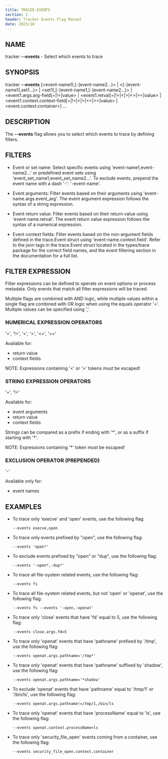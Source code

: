 ```yaml
---
title: TRACEE-EVENTS
section: 1
header: Tracker Events Flag Manual
date: 2023/10
...
```


## NAME

tracker **\-\-events** - Select which events to trace

## SYNOPSIS

tracker **\-\-events** [<event-name1(,[-]event-name2...)\> | <[-]event-name1(,set1...)\> | <set1(,[-]event-name1,[-]event-name2...)\> | <event1.args.arg-field[=|!=]value\> | <event1.retval[=|!=|<|\>|<=|\>=]value\> | <event1.context.context-field[=|!=|<|\>|<=|\>=]value\> | <event.context.container\>] ...

## DESCRIPTION

The **\-\-events** flag allows you to select which events to trace by defining filters.

## FILTERS

- Event or set name: Select specific events using 'event-name1,event-name2...' or predefined event sets using 'event_set_name1,event_set_name2...'. To exclude events, prepend the event name with a dash '-': '-event-name'.

- Event arguments: Filter events based on their arguments using 'event-name.args.event_arg'. The event argument expression follows the syntax of a string expression.

- Event return value: Filter events based on their return value using 'event-name.retval'. The event return value expression follows the syntax of a numerical expression.

- Event context fields: Filter events based on the non-argument fields defined in the trace.Event struct using 'event-name.context.field'. Refer to the json tags in the trace.Event struct located in the types/trace package for the correct field names, and the event filtering section in the documentation for a full list.

## FILTER EXPRESSION

Filter expressions can be defined to operate on event options or process metadata. Only events that match all filter expressions will be traced.

Multiple flags are combined with AND logic, while multiple values within a single flag are combined with OR logic when using the equals operator '='. Multiple values can be specified using ','.

### NUMERICAL EXPRESSION OPERATORS

'=', '!=', '<', '\>', '<=', '\>='

Available for:

- return value
- context fields

NOTE: Expressions containing '<' or '\>' tokens must be escaped!

### STRING EXPRESSION OPERATORS

'=', '!='

Available for:

- event arguments
- return value
- context fields

Strings can be compared as a prefix if ending with '\*', or as a suffix if starting with '\*'.

NOTE: Expressions containing '\*' token must be escaped!

### EXCLUSION OPERATOR (PREPENDED)

'-'

Available only for:

- event names

## EXAMPLES

- To trace only 'execve' and 'open' events, use the following flag:

  ```console
  --events execve,open
  ```

- To trace only events prefixed by "open", use the following flag:

  ```console
  --events 'open*'
  ```

- To exclude events prefixed by "open" or "dup", use the following flag:

  ```console
  --events '-open*,-dup*'
  ```

- To trace all file-system related events, use the following flag:

  ```console
  --events fs
  ```

- To trace all file-system related events, but not 'open' or 'openat', use the following flag:

  ```console
  --events fs --events '-open,-openat'
  ```

- To trace only 'close' events that have 'fd' equal to 5, use the following flag:

  ```console
  --events close.args.fd=5
  ```

- To trace only 'openat' events that have 'pathname' prefixed by '/tmp', use the following flag:

  ```console
  --events openat.args.pathname='/tmp*'
  ```

- To trace only 'openat' events that have 'pathname' suffixed by 'shadow', use the following flag:

  ```console
  --events openat.args.pathname='*shadow'
  ```

- To exclude 'openat' events that have 'pathname' equal to '/tmp/1' or '/bin/ls', use the following flag:

  ```console
  --events openat.args.pathname!=/tmp/1,/bin/ls
  ```

- To trace only 'openat' events that have 'processName' equal to 'ls', use the following flag:

  ```console
  --events openat.context.processName=ls
  ```

- To trace only 'security_file_open' events coming from a container, use the following flag:

  ```console
  --events security_file_open.context.container
  ```
